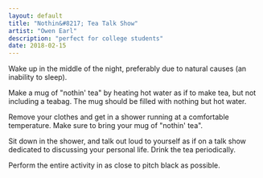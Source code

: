 ```yaml
---
layout: default
title: "Nothin&#8217; Tea Talk Show"
artist: "Owen Earl"
description: "perfect for college students"
date: 2018-02-15
---
```

Wake up in the middle of the night, preferably due to natural causes (an inability to sleep).

Make a mug of "nothin' tea" by heating hot water as if to make tea, but not including a teabag. The mug should be filled with nothing but hot water.

Remove your clothes and get in a shower running at a comfortable temperature. Make sure to bring your mug of "nothin' tea".

Sit down in the shower, and talk out loud to yourself as if on a talk show dedicated to discussing your personal life. Drink the tea periodically.

Perform the entire activity in as close to pitch black as possible.
